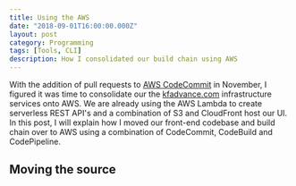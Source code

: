 ```yaml
---
title: Using the AWS
date: "2018-09-01T16:00:00.000Z"
layout: post
category: Programming
tags: [Tools, CLI]
description: How I consolidated our build chain using AWS
---
```


With the addition of pull requests to [AWS
CodeCommit](https://aws.amazon.com/codecommit/) in November, I figured it was
time to consolidate our the [kfadvance.com](https://kfadvance.com)
infrastructure services onto AWS. We are already using the AWS Lambda to create
serverless REST API's and a combination of S3 and CloudFront host our UI. In
this post, I will explain how I moved our front-end codebase and build chain
over to AWS using a combination of CodeCommit, CodeBuild and CodePipeline.

## Moving the source

